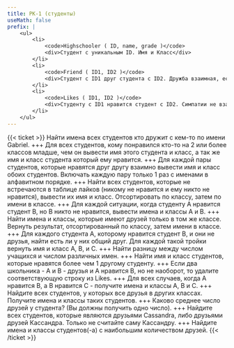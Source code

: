 ```yaml
---
title: РК-1 (студенты)
useMath: false
prefix: |
    <ul>
        <li>
            <code>Highschooler ( ID, name, grade )</code>
            <div>Студент с уникальным ID. Имя и Класс</div>
        </li>
        <li>
            <code>Friend ( ID1, ID2 )</code>
            <div>Студент с ID1 друг студента с ID2. Дружба взаимная, если есть запись (123, 456), то есть и (456, 123)</div>
        </li>
        <li>
            <code>Likes ( ID1, ID2 )</code>
            <div>Студенту с ID1 нравится студент с ID2. Симпатии не взаимны, если есть запись (123, 456), то необязательно есть (456, 123).</div>
        </li>
    </ul>
---
```

{{< ticket >}}
Найти имена всех студентов кто дружит с кем-то по имени Gabriel.
+++
Для всех студентов, кому понравился кто-то на 2 или более классов младше, чем он вывести имя этого студента и класс, а так же имя и класс студента который ему нравится.
+++
Для каждой пары студентов, которые нравятся друг другу взаимно вывести имя и класс обоих студентов. Включать каждую пару только 1 раз с именами в алфавитном порядке.
+++
Найти всех студентов, которые не встречаются в таблице лайков (никому не нравится и ему никто не нравится), вывести их имя и класс. Отсортировать по классу, затем по имени в классе.
+++
Для каждой ситуации, когда студенту A нравится студент  B, но B никто не нравится, вывести имена и классы A и B.
+++
Найти имена и классы, которые имеют друзей только в том же классе. Вернуть результат, отсортированный по классу, затем имени в классе.
+++
Для каждого студента A, которому нравится студент B, и они не друзья, найти есть ли у них общий друг. Для каждой такой тройки вернуть имя и класс  A, B, и C.
+++
Найти разницу между числом учащихся и числом различных имен.
+++
Найти имя и класс студентов, которые нравятся более чем 1 другому студенту.
+++
Если два школьника - А и В - друзья и А нравится В, но не наоборот, то удалите соответствующую строку из Likes.
+++
Для всех  случаев, когда А нравится В, а В нравится С - получите имена и классы А, В и С.
+++
Найдите всех студентов, у которых все друзья в других классах. Получите имена и классы таких студентов.
+++
Каково среднее число друзей у студента? (Вы должны получить одно число).
+++
Найдите всех студентов, которые являются друзьями Cassandra, либо друзьями друзей Кассандра. Только не считайте саму Кассандру.
+++
Найдите имена и классы студентов(-а) с наибольшим количеством друзей.
{{< /ticket >}}